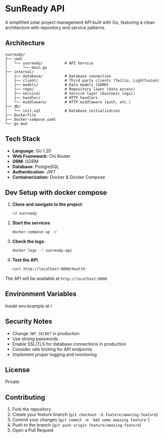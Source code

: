 # SunReady API

A simplified solar project management API built with Go, featuring a clean architecture with repository and service patterns.

## Architecture

```
sunready/
├── cmd/
│   └── sunready/          # API Service
│       └── main.go
├── internal/
│   ├── database/          # Database connection
│   ├── client/            # Third party clients (Twilio, Lightfusion)
│   ├── models/            # Data models (GORM)
│   ├── repo/              # Repository layer (data access)
│   ├── service/           # Service layer (business logic)
│   ├── handler/           # HTTP handlers
│   └── middleware/        # HTTP middleware (auth, etc.)
├── db/
│   └── init.sql           # Database initialization
├── Dockerfile
├── docker-compose.yaml
└── go.mod
```

## Tech Stack

- **Language**: Go 1.20
- **Web Framework**: Chi Router
- **ORM**: GORM
- **Database**: PostgreSQL
- **Authentication**: JWT
- **Containerization**: Docker & Docker Compose


## Dev Setup with docker compose

1. **Clone and navigate to the project**:
   ```bash
   cd sunready
   ```

2. **Start the services**:
   ```bash
   docker-compose up -d
   ```

3. **Check the logs**:
   ```bash
   docker logs -f sunready-api
   ```

4. **Test the API**:
   ```bash
   curl http://localhost:8080/health
   ```

The API will be available at `http://localhost:8080`


## Environment Variables
Inside env.example at /

## Security Notes

- Change `JWT_SECRET` in production
- Use strong passwords
- Enable SSL/TLS for database connections in production
- Consider rate limiting for API endpoints
- Implement proper logging and monitoring

## License
Private

## Contributing

1. Fork the repository
2. Create your feature branch (`git checkout -b feature/amazing-feature`)
3. Commit your changes (`git commit -m 'Add some amazing feature'`)
4. Push to the branch (`git push origin feature/amazing-feature`)
5. Open a Pull Request
